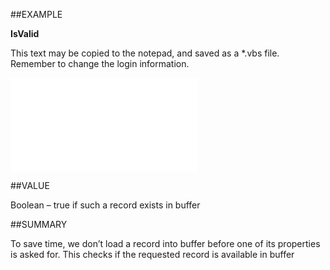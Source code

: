 
##EXAMPLE

**IsValid**

This text may be copied to the notepad, and saved as a *.vbs file. Remember to change the login information.

![](..\..\Examples\vbs\SOProjectMember.IsValid.vbs.txt)


##VALUE

Boolean – true if such a record exists in buffer


##SUMMARY

To save time, we don’t load a record into buffer before one of its properties is asked for. This checks if the requested record is available in buffer

